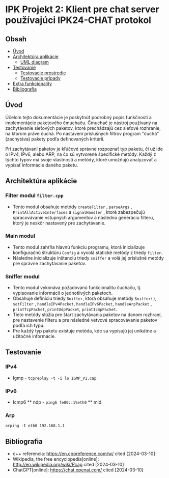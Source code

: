 # IPK Projekt 2: Klient pre chat server používajúci IPK24-CHAT protokol

## Obsah
- [Úvod](#úvod)
- [Architektúra aplikácie](#architektúra-aplikácie)
  - [UML diagram](#uml-diagramy)
- [Testovanie](#testovanie)
  - [Testovacie prostredie](#testovacie-prostredie)
  - [Testovacie prípady](#testovacie-prípady)
- [Extra funkcionality](#extra-funkcionality)
- [Bibliografia](#bibliografia)

## Úvod
Účelom tejto dokumentácie je poskytnúť podrobný popis funkčnosti a implementácie paketového čmuchaču. Čmuchač je nástroj používaný na zachytávanie sieťových paketov, ktoré prechádzajú cez sieťové rozhranie, na ktorom práve čuchá. Po nastavení príslušných filtrov program "čuchá" (zachytáva) pakety podľa definovaných kritérií.

Pri zachytávaní paketov je kľúčové správne rozpoznať typ paketu, či už ide o IPv4, IPv6, alebo ARP, na čo sú vytvorené špecifické metódy. Každý z týchto typov má svoje vlastnosti a metódy, ktoré umožňujú analyzovať a vypísať informácie daného paketu.

## Architektúra aplikácie

### Filter modul `filter.cpp`
* Tento modul obsahuje metódy `createFilter` , `parseArgs` , `PrintAllActiveInterfaces` a `signalHandler` , ktoré zabezpečujú spracovávanie vstupných argumentov a následnú generáciu filteru, ktorý je neskôr nastavený pre zachytávanie.
### Main modul
* Tento modul zahŕňa hlavnú funkciu programu, ktorá inicializuje konfiguračnú štruktúru `Config` a vyvolá statické metódy z triedy `filter`.
* Následne inicializuje inštanciu triedy `sniffer` a volá jej príslušné metódy pre správne zachytávanie paketov.
### Sniffer modul
* Tento modul vykonáva požadovanú funkcionalitu čuchaču, tj. vypisovanie informácií o jednotlivých paketoch.
* Obsahuje definíciu triedy `Sniffer`, ktorá obsahuje metódy `Sniffer()`, `setFilter` , `handleIPv4Packet`, `handleIPv6Packet`, `handleArpPacket` , `printTcpPacket`, `printUdpPacket`, `printIcmpPacket`.
* Tieto metódy slúžia pre štart zachytávania paketov na danom rozhraní, pre nastavenie filteru a pre následné vetvové spracovávanie paketov podľa ich typu.
* Pre každý typ paketu existuje metóda, kde sa vypisujú jej unikátne a užitočné informácie.

## Testovanie
### IPv4
* Igmp - `tcpreplay -t -i lo IGMP_V1.cap`
### IPv6
* Icmp6
** ndp - `ping6 fe80::1%eth0`
** mld
### Arp
`arping -I eth0 192.168.1.1`


## Bibliografia
* c++ referencia: https://en.cppreference.com/w/ cited [2024-03-10]
* Wikipedia, the free encyclopedia[online]: http://en.wikipedia.org/wiki/Pcap cited [2024-03-10] 
* ChatGPT[online]: https://chat.openai.com/ cited [2024-03-10] 



